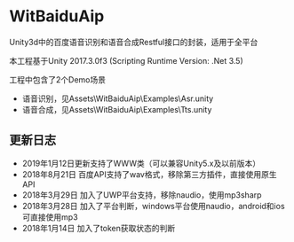WitBaiduAip
===
Unity3d中的百度语音识别和语音合成Restful接口的封装，适用于全平台

本工程基于Unity 2017.3.0f3 (Scripting Runtime Version: .Net 3.5)

工程中包含了2个Demo场景
- 语音识别，见Assets\WitBaiduAip\Examples\Asr.unity
- 语音合成，见Assets\WitBaiduAip\Examples\Tts.unity

更新日志
---
- 2019年1月12日更新支持了WWW类（可以兼容Unity5.x及以前版本）
- 2018年8月21日 百度API支持了wav格式，移除第三方插件，直接使用原生API
- 2018年3月29日 加入了UWP平台支持，移除naudio，使用mp3sharp  
- 2018年3月28日 加入了平台判断，windows平台使用naudio，android和ios可直接使用mp3  
- 2018年1月14日 加入了token获取状态的判断
